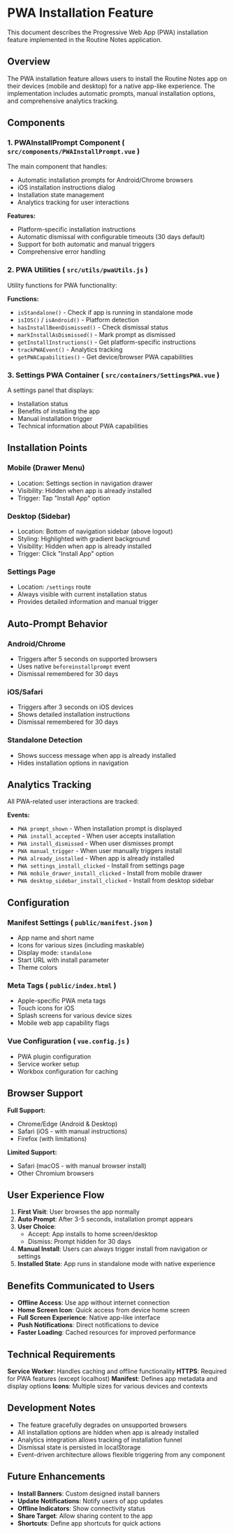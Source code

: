 # PWA Installation Feature

This document describes the Progressive Web App (PWA) installation feature implemented in the Routine Notes application.

## Overview

The PWA installation feature allows users to install the Routine Notes app on their devices (mobile and desktop) for a native app-like experience. The implementation includes automatic prompts, manual installation options, and comprehensive analytics tracking.

## Components

### 1. PWAInstallPrompt Component ( `src/components/PWAInstallPrompt.vue` )

The main component that handles:
* Automatic installation prompts for Android/Chrome browsers
* iOS installation instructions dialog
* Installation state management
* Analytics tracking for user interactions

**Features:**
* Platform-specific installation instructions
* Automatic dismissal with configurable timeouts (30 days default)
* Support for both automatic and manual triggers
* Comprehensive error handling

### 2. PWA Utilities ( `src/utils/pwaUtils.js` )

Utility functions for PWA functionality:

**Functions:**
* `isStandalone()` - Check if app is running in standalone mode
* `isIOS()` / `isAndroid()` - Platform detection
* `hasInstallBeenDismissed()` - Check dismissal status
* `markInstallAsDismissed()` - Mark prompt as dismissed
* `getInstallInstructions()` - Get platform-specific instructions
* `trackPWAEvent()` - Analytics tracking
* `getPWACapabilities()` - Get device/browser PWA capabilities

### 3. Settings PWA Container ( `src/containers/SettingsPWA.vue` )

A settings panel that displays:
* Installation status
* Benefits of installing the app
* Manual installation trigger
* Technical information about PWA capabilities

## Installation Points

### Mobile (Drawer Menu)

* Location: Settings section in navigation drawer
* Visibility: Hidden when app is already installed
* Trigger: Tap "Install App" option

### Desktop (Sidebar)

* Location: Bottom of navigation sidebar (above logout)
* Styling: Highlighted with gradient background
* Visibility: Hidden when app is already installed
* Trigger: Click "Install App" option

### Settings Page

* Location: `/settings` route
* Always visible with current installation status
* Provides detailed information and manual trigger

## Auto-Prompt Behavior

### Android/Chrome

* Triggers after 5 seconds on supported browsers
* Uses native `beforeinstallprompt` event
* Dismissal remembered for 30 days

### iOS/Safari

* Triggers after 3 seconds on iOS devices
* Shows detailed installation instructions
* Dismissal remembered for 30 days

### Standalone Detection

* Shows success message when app is already installed
* Hides installation options in navigation

## Analytics Tracking

All PWA-related user interactions are tracked:

**Events:**
* `PWA prompt_shown` - When installation prompt is displayed
* `PWA install_accepted` - When user accepts installation
* `PWA install_dismissed` - When user dismisses prompt
* `PWA manual_trigger` - When user manually triggers install
* `PWA already_installed` - When app is already installed
* `PWA settings_install_clicked` - Install from settings page
* `PWA mobile_drawer_install_clicked` - Install from mobile drawer
* `PWA desktop_sidebar_install_clicked` - Install from desktop sidebar

## Configuration

### Manifest Settings ( `public/manifest.json` )

* App name and short name
* Icons for various sizes (including maskable)
* Display mode: `standalone`
* Start URL with install parameter
* Theme colors

### Meta Tags ( `public/index.html` )

* Apple-specific PWA meta tags
* Touch icons for iOS
* Splash screens for various device sizes
* Mobile web app capability flags

### Vue Configuration ( `vue.config.js` )

* PWA plugin configuration
* Service worker setup
* Workbox configuration for caching

## Browser Support

**Full Support:**
* Chrome/Edge (Android & Desktop)
* Safari (iOS - with manual instructions)
* Firefox (with limitations)

**Limited Support:**
* Safari (macOS - with manual browser install)
* Other Chromium browsers

## User Experience Flow

1. **First Visit**: User browses the app normally
2. **Auto Prompt**: After 3-5 seconds, installation prompt appears
3. **User Choice**: 
   - Accept: App installs to home screen/desktop
   - Dismiss: Prompt hidden for 30 days
4. **Manual Install**: Users can always trigger install from navigation or settings
5. **Installed State**: App runs in standalone mode with native experience

## Benefits Communicated to Users

* **Offline Access**: Use app without internet connection
* **Home Screen Icon**: Quick access from device home screen
* **Full Screen Experience**: Native app-like interface
* **Push Notifications**: Direct notifications to device
* **Faster Loading**: Cached resources for improved performance

## Technical Requirements

**Service Worker**: Handles caching and offline functionality
**HTTPS**: Required for PWA features (except localhost)
**Manifest**: Defines app metadata and display options
**Icons**: Multiple sizes for various devices and contexts

## Development Notes

* The feature gracefully degrades on unsupported browsers
* All installation options are hidden when app is already installed
* Analytics integration allows tracking of installation funnel
* Dismissal state is persisted in localStorage
* Event-driven architecture allows flexible triggering from any component

## Future Enhancements

* **Install Banners**: Custom designed install banners
* **Update Notifications**: Notify users of app updates
* **Offline Indicators**: Show connectivity status
* **Share Target**: Allow sharing content to the app
* **Shortcuts**: Define app shortcuts for quick actions
